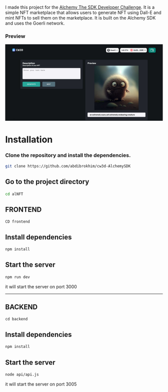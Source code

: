 I made this project for the [Alchemy The SDK Developer Challenge](https://www.alchemy.com/sdk-developer-challenge). It is a simple NFT marketplace that allows users to generate NFT using Dall-E and mint NFTs to sell them on the marketplace. It is built on the Alchemy SDK and uses the Goerli network.

### Preview

![plot](alNFT/frontend/public/preview.jpeg)

# Installation

### Clone the repository and install the dependencies.

```bash
git clone https://github.com/abdibrokhim/cw3d-AlchemySDK
```

## Go to the project directory

```bash
cd alNFT
```

## FRONTEND

```
CD frontend
```

## Install dependencies

```bash
npm install
```

## Start the server

```bash
npm run dev
```

it will start the server on port 3000

---

## BACKEND

```
cd backend
```

## Install dependencies

```bash
npm install
```

## Start the server

```bash
node api/api.js
```

it will start the server on port 3005
